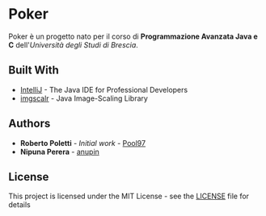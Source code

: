 # Poker

Poker è un progetto nato per il corso di **Programmazione Avanzata Java e C** dell'*Università degli Studi di Brescia*.

## Built With

* [IntelliJ](https://www.jetbrains.com/idea/) - The Java IDE for Professional Developers
* [imgscalr](https://github.com/rkalla/imgscalr) - Java Image-Scaling Library 

## Authors

* **Roberto Poletti** - *Initial work* - [Pool97](https://github.com/Pool97)
* **Nipuna Perera** - [anupin](https://github.com/anupin)

## License

This project is licensed under the MIT License - see the [LICENSE](LICENSE) file for details
